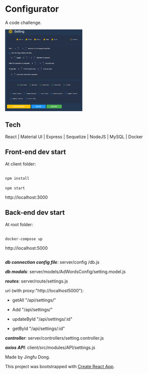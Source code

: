 # Configurator

A code challenge.

<img src="https://raw.githubusercontent.com/Dongongngg/portfolio/master/public/img/projects/code-test/ad-word.png" width="50%">

## Tech

React | Material UI | Express | Sequelize | NodeJS | MySQL | Docker

## Front-end dev start

At client folder:

```shell

npm install

npm start

```

http://localhost:3000

## Back-end dev start

At root folder:

```shell

docker-compose up

```

http://localhost:5000

##

**_db connection config file_**: server/config /db.js <br/>

**_db modals_**: server/models/AdWordsConfig/setting.model.js <br/>

**_routes_**: server/route/settings.js <br/>

uri (with proxy:"http://localhost5000"):

- getAll "/api/settings/"

- Add "/api/settings/"

- updateById "/api/settings/:id"

- getById "/api/settings/:id"

**_controller_**: server/controllers/setting.controller.js <br/>

**_axios API_**: client/src/modules/API/settings.js <br/>

Made by Jingfu Dong.

This project was bootstrapped with [Create React App](https://github.com/facebook/create-react-app).
